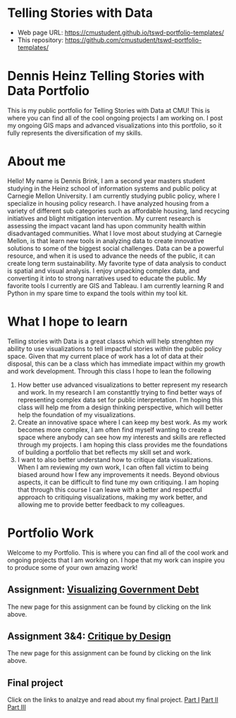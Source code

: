 # Telling Stories with Data 
- Web page URL: https://cmustudent.github.io/tswd-portfolio-templates/
- This repository: https://github.com/cmustudent/tswd-portfolio-templates/

# Dennis Heinz  Telling Stories with Data Portfolio
This is my public portfolio for Telling Stories with Data at CMU!  This is where you can find all of the cool ongoing projects I am working on.  I post my ongoing GIS maps and advanced visualizations into this portfolio, so  it fully represents the diversification of my skills. 

# About me
Hello! My name is Dennis Brink, I am a second year masters student studying in the Heinz school of information systems and public policy at Carnegie Mellon University. I am currently studying public policy, where I specialize in housing policy research. I have analyzed housing from a variety of different sub categories such as affordable housing,  land recycing initiatives and blight mitigation intervention. My current research is assessing the impact vacant land has upon community health within disadvantaged communities. 
What I love most about studying at Carnegie Mellon, is that learn new tools in analyzing data to create innovative solutions  to some of the biggest social challenges. Data can be a powerful resource, and when it is used to advance the needs of the public, it can create long term sustainability. My favorite type of data analysis to conduct is spatial and visual analysis. I enjoy unpacking complex data, and  converting it into to strong narratives used to educate the public. My favorite tools I currently are GIS and Tableau. I am currently learning R and Python in my spare time to expand the tools within my tool kit. 
# What I hope to learn
Telling stories with Data is a great classs which will help strenghten my ability to use visualizations to tell impactful stories within the public policy space. Given that my current place of work has a lot of data at their disposal, this can be a class which  has immediate impact within my growth and work development. Through this class I hope to lean the following

1. How better use advanced visualizations to  better represent my research and work. In my research I am constanttly trying to find better ways of representing complex data set for public interpretation. I'm hoping this class will help me from a design thinking perspective, which will better help the foundation of my visualizations. 
2. Create an innovative space where I can keep my best work. As my work becomes more complex, I am often find myself wanting to create a space where anybody can see how my interests and skills are reflected through my projects. I am hoping this class provides me the foundations of building a portfolio that bet reflects my skill set and work. 
3. I want to also better understand how to critique data visualizations. When I am reviewing my own work, I can often fall victim to being biased around how I few any improvements it needs. Beyond obvious aspects, it can be difficult to find tune my own critiquing. I am hoping that through this course I can leave with a better and respectful approach to critiquing visualizations, making my work better, and allowing me to provide better feedback to my colleagues. 

# Portfolio Work
Welcome to my Portfolio. This is where you can find all of the cool work and ongoing projects that I am working on. I hope that my work can inspire you to produce some of your own amazing work!

## Assignment: [Visualizing Government Debt](visualizing-government-debt)
The new page for this assignment can be found by clicking on the link above.   


## Assignment 3&4: [Critique by Design](critique-by-design)
The new page for this assignment can be found by clicking on the link above.  

## Final project
Click on the links to analzye and read about my final project. 
[Part I](final-project-part-one)
[Part II](final-project-part-two)
[Part III](final-project-part-three)


